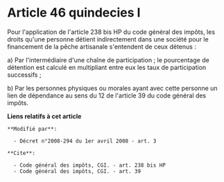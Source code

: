 # Article 46 quindecies I

Pour l'application de l'article 238 bis HP du code général des impôts, les droits qu'une personne détient indirectement dans
une société pour le financement de la pêche artisanale s'entendent de ceux détenus : 

a) Par l'intermédiaire d'une chaîne de participation ; le pourcentage de détention est calculé en multipliant entre eux les
taux de participation successifs ; 

b) Par les personnes physiques ou morales ayant avec cette personne un lien de dépendance au sens du 12 de l'article 39 du
code général des impôts.

**Liens relatifs à cet article**

	**Modifié par**:

	  - Décret n°2008-294 du 1er avril 2008 - art. 3

	**Cite**:

	  - Code général des impôts, CGI. - art. 238 bis HP
	  - Code général des impôts, CGI. - art. 39
